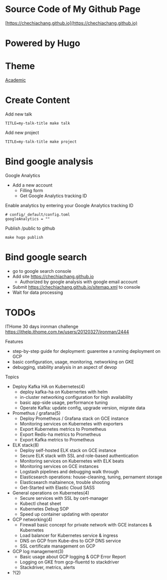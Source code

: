 Source Code of My Github Page
===

[https://chechiachang.github.io](https://chechiachang.github.io)

# Powered by Hugo

# Theme

[Academic](https://sourcethemes.com/academic/docs/install/)

# Create Content

Add new talk
```
TITLE=my-talk-title make talk
```

Add new project
```
TITLE=my-talk-title make project
```

# Bind google analysis

Google Analytics
- Add a new account
  - Filling form
  - Get Google Analytics tracking ID

Enable analytics by entering your Google Analytics tracking ID
```
# config/_default/config.toml
googleAnalytics = ""
```

Publish /public to github
```
make hugo publish
```

# Bind google search

- go to google search console
- Add site https://chechiachang.github.io
  - Authorized by google analysis with google email account
- Submit https://chechiachang.github.io/sitemap.xml to console
- Wait for data processing

# TODOs

ITHome 30 days ironman challenge
https://ithelp.ithome.com.tw/users/20120327/ironman/2444

Features
- step-by-step guide for deployment: guarentee a running deployment on GCP
- basic configuration, usage, monitoring, networking on GKE
- debugging, stability analysis in an aspect of devop

Topics
- Deploy Kafka HA on Kubernetes(4)
  - deploy kafka-ha on Kubernertes with helm
  - in-cluster networking configuration for high availability
  - basic app-side usage, performance tuning
  - Operate Kafka: update config, upgrade version, migrate data
- Promethus / grafana(5)
  - Deploy Prometheus / Grafana stack on GCE instance
  - Monitoring services on Kubernetes with exporters
  - Export Kubernetes metrics to Prometheus
  - Export Redis-ha metrics to Prometheus
  - Export Kafka metrics to Prometheus
- ELK stack(8)
  - Deploy self-hosted ELK stack on GCE instance
  - Secure ELK stack with SSL and role-based authentication
  - Monitoring services on Kubernetes with ELK beats
  - Monitoring services on GCE instances
  - Logstash pipelines and debugging walk through
  - Elasticsearch operations: house-cleaning, tuning, pernament storage
  - Elasticsearch maitainence, trouble shooting
  - Get-Started with Elastic Cloud SASS
- General operations on Kubernetes(4)
  - Secure services with SSL by cert-manager
  - Kubectl cheat sheet
  - Kubernetes Debug SOP
  - Speed up container updating with operator
- GCP networking(4)
  - Firewall basic concept for private network with GCE instances & Kubernetes
  - Load balancer for Kubernetes service & ingress
  - DNS on GCP from Kube-dns to GCP DNS service
  - SSL certificate management on GCP
- GCP log management(3)
  - Basic usage about GCP logging & GCP Error Report
  - Logging on GKE from gcp-fluentd to stackdriver
  - Stackdriver, metrics, alerts
- ?(2)